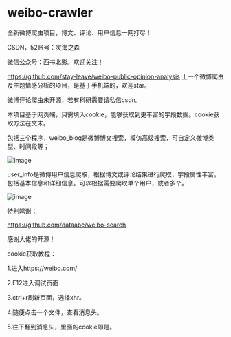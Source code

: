 # weibo-crawler

全新微博爬虫项目，博文、评论、用户信息一网打尽！

CSDN，52账号：灵海之森

微信公众号：西书北影。欢迎关注！

https://github.com/stay-leave/weibo-public-opinion-analysis
上一个微博爬虫及主题情感分析的项目，是基于手机端的，欢迎star。

微博评论爬虫未开源，若有科研需要请私信csdn。

本项目基于网页端，只需填入cookie，能够获取到更丰富的字段数据。cookie获取方法在文末。

包括三个程序，weibo_blog是微博博文搜索，模仿高级搜索，可自定义微博类型、时间段等；

![image](https://user-images.githubusercontent.com/58450966/193724601-98e2b0c6-21e4-4201-944d-a547e426d05c.png)



user_info是微博用户信息爬取，根据博文或评论结果进行爬取，字段属性丰富，包括基本信息和详细信息。可以根据需要爬取单个用户，或者多个。

![image](https://user-images.githubusercontent.com/58450966/193724744-9a78ac95-133b-4f42-9653-c8ff99782965.png)


特别鸣谢：

https://github.com/dataabc/weibo-search

感谢大佬的开源！


cookie获取教程：

1.进入https://weibo.com/

2.F12进入调试页面

3.ctrl+r刷新页面，选择xhr。

4.随便点击一个文件，查看消息头。

5.往下翻到消息头，里面的cookie即是。
